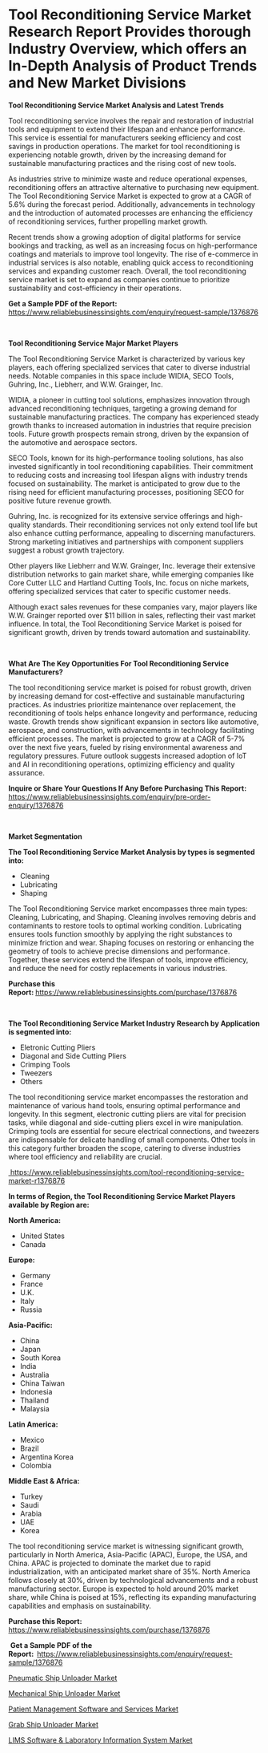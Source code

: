 <p><h1>Tool Reconditioning Service Market Research Report Provides thorough Industry Overview, which offers an In-Depth Analysis of Product Trends and New Market Divisions</h1></p><p><strong>Tool Reconditioning Service Market Analysis and Latest Trends</strong></p>
<p><p>Tool reconditioning service involves the repair and restoration of industrial tools and equipment to extend their lifespan and enhance performance. This service is essential for manufacturers seeking efficiency and cost savings in production operations. The market for tool reconditioning is experiencing notable growth, driven by the increasing demand for sustainable manufacturing practices and the rising cost of new tools. </p><p>As industries strive to minimize waste and reduce operational expenses, reconditioning offers an attractive alternative to purchasing new equipment. The Tool Reconditioning Service Market is expected to grow at a CAGR of 5.6% during the forecast period. Additionally, advancements in technology and the introduction of automated processes are enhancing the efficiency of reconditioning services, further propelling market growth.</p><p>Recent trends show a growing adoption of digital platforms for service bookings and tracking, as well as an increasing focus on high-performance coatings and materials to improve tool longevity. The rise of e-commerce in industrial services is also notable, enabling quick access to reconditioning services and expanding customer reach. Overall, the tool reconditioning service market is set to expand as companies continue to prioritize sustainability and cost-efficiency in their operations.</p></p>
<p><strong>Get a Sample PDF of the Report:&nbsp;</strong> <a href="https://www.reliablebusinessinsights.com/enquiry/request-sample/1376876?utm_campaign=2446&utm_medium=2&utm_source=Github&utm_content=ia&utm_term=28032025&utm_id=tool-reconditioning-service">https://www.reliablebusinessinsights.com/enquiry/request-sample/1376876</a></p>
<p>&nbsp;</p>
<p><strong>Tool Reconditioning Service Major Market Players</strong></p>
<p><p>The Tool Reconditioning Service Market is characterized by various key players, each offering specialized services that cater to diverse industrial needs. Notable companies in this space include WIDIA, SECO Tools, Guhring, Inc., Liebherr, and W.W. Grainger, Inc. </p><p>WIDIA, a pioneer in cutting tool solutions, emphasizes innovation through advanced reconditioning techniques, targeting a growing demand for sustainable manufacturing practices. The company has experienced steady growth thanks to increased automation in industries that require precision tools. Future growth prospects remain strong, driven by the expansion of the automotive and aerospace sectors.</p><p>SECO Tools, known for its high-performance tooling solutions, has also invested significantly in tool reconditioning capabilities. Their commitment to reducing costs and increasing tool lifespan aligns with industry trends focused on sustainability. The market is anticipated to grow due to the rising need for efficient manufacturing processes, positioning SECO for positive future revenue growth.</p><p>Guhring, Inc. is recognized for its extensive service offerings and high-quality standards. Their reconditioning services not only extend tool life but also enhance cutting performance, appealing to discerning manufacturers. Strong marketing initiatives and partnerships with component suppliers suggest a robust growth trajectory.</p><p>Other players like Liebherr and W.W. Grainger, Inc. leverage their extensive distribution networks to gain market share, while emerging companies like Core Cutter LLC and Hartland Cutting Tools, Inc. focus on niche markets, offering specialized services that cater to specific customer needs.</p><p>Although exact sales revenues for these companies vary, major players like W.W. Grainger reported over $11 billion in sales, reflecting their vast market influence. In total, the Tool Reconditioning Service Market is poised for significant growth, driven by trends toward automation and sustainability.</p></p>
<p>&nbsp;</p>
<p><strong>What Are The Key Opportunities For Tool Reconditioning Service Manufacturers?</strong></p>
<p><p>The tool reconditioning service market is poised for robust growth, driven by increasing demand for cost-effective and sustainable manufacturing practices. As industries prioritize maintenance over replacement, the reconditioning of tools helps enhance longevity and performance, reducing waste. Growth trends show significant expansion in sectors like automotive, aerospace, and construction, with advancements in technology facilitating efficient processes. The market is projected to grow at a CAGR of 5-7% over the next five years, fueled by rising environmental awareness and regulatory pressures. Future outlook suggests increased adoption of IoT and AI in reconditioning operations, optimizing efficiency and quality assurance.</p></p>
<p><strong>Inquire or Share Your Questions If Any Before Purchasing This Report:</strong> <a href="https://www.reliablebusinessinsights.com/enquiry/pre-order-enquiry/1376876?utm_campaign=2446&utm_medium=2&utm_source=Github&utm_content=ia&utm_term=28032025&utm_id=tool-reconditioning-service">https://www.reliablebusinessinsights.com/enquiry/pre-order-enquiry/1376876</a></p>
<p>&nbsp;</p>
<p><strong>Market Segmentation</strong></p>
<p><strong>The Tool Reconditioning Service Market Analysis by types is segmented into:</strong></p>
<p><ul><li>Cleaning</li><li>Lubricating</li><li>Shaping</li></ul></p>
<p><p>The Tool Reconditioning Service market encompasses three main types: Cleaning, Lubricating, and Shaping. Cleaning involves removing debris and contaminants to restore tools to optimal working condition. Lubricating ensures tools function smoothly by applying the right substances to minimize friction and wear. Shaping focuses on restoring or enhancing the geometry of tools to achieve precise dimensions and performance. Together, these services extend the lifespan of tools, improve efficiency, and reduce the need for costly replacements in various industries.</p></p>
<p><strong>Purchase this Report:&nbsp;</strong><a href="https://www.reliablebusinessinsights.com/purchase/1376876?utm_campaign=2446&utm_medium=2&utm_source=Github&utm_content=ia&utm_term=28032025&utm_id=tool-reconditioning-service">https://www.reliablebusinessinsights.com/purchase/1376876</a></p>
<p>&nbsp;</p>
<p><strong>The Tool Reconditioning Service Market Industry Research by Application is segmented into:</strong></p>
<p><ul><li>Eletronic Cutting Pliers</li><li>Diagonal and Side Cutting Pliers</li><li>Crimping Tools</li><li>Tweezers</li><li>Others</li></ul></p>
<p><p>The tool reconditioning service market encompasses the restoration and maintenance of various hand tools, ensuring optimal performance and longevity. In this segment, electronic cutting pliers are vital for precision tasks, while diagonal and side-cutting pliers excel in wire manipulation. Crimping tools are essential for secure electrical connections, and tweezers are indispensable for delicate handling of small components. Other tools in this category further broaden the scope, catering to diverse industries where tool efficiency and reliability are crucial.</p></p>
<p><a href="https://www.reliablebusinessinsights.com/tool-reconditioning-service-market-r1376876?utm_campaign=2446&utm_medium=2&utm_source=Github&utm_content=ia&utm_term=28032025&utm_id=tool-reconditioning-service">&nbsp;https://www.reliablebusinessinsights.com/tool-reconditioning-service-market-r1376876</a></p>
<p><strong>In terms of Region, the Tool Reconditioning Service Market Players available by Region are:</strong></p>
<p>
    <p> <strong> North America: </strong>
        <ul>
            <li>United States</li>
            <li>Canada</li>
        </ul>
        </p> 
    <p> <strong> Europe: </strong>
        <ul>
            <li>Germany</li>
            <li>France</li>
            <li>U.K.</li>
            <li>Italy</li>
            <li>Russia</li>
        </ul>
        </p> 
    <p> <strong> Asia-Pacific: </strong>
        <ul>
            <li>China</li>
            <li>Japan</li>
            <li>South Korea</li>
            <li>India</li>
            <li>Australia</li>
            <li>China Taiwan</li>
            <li>Indonesia</li>
            <li>Thailand</li>
            <li>Malaysia</li>
        </ul>
        </p> 
    <p> <strong> Latin America: </strong>
        <ul>
            <li>Mexico</li>
            <li>Brazil</li>
            <li>Argentina Korea</li>
            <li>Colombia</li>
        </ul>
        </p> 
    <p> <strong> Middle East & Africa: </strong>
        <ul>
            <li>Turkey</li>
            <li>Saudi</li>
            <li>Arabia</li>
            <li>UAE</li>
            <li>Korea</li>
        </ul>
    </p>
    </p>
<p><p>The tool reconditioning service market is witnessing significant growth, particularly in North America, Asia-Pacific (APAC), Europe, the USA, and China. APAC is projected to dominate the market due to rapid industrialization, with an anticipated market share of 35%. North America follows closely at 30%, driven by technological advancements and a robust manufacturing sector. Europe is expected to hold around 20% market share, while China is poised at 15%, reflecting its expanding manufacturing capabilities and emphasis on sustainability.</p></p>
<p><strong>Purchase this Report: </strong><a href="https://www.reliablebusinessinsights.com/purchase/1376876?utm_campaign=2446&utm_medium=2&utm_source=Github&utm_content=ia&utm_term=28032025&utm_id=tool-reconditioning-service">https://www.reliablebusinessinsights.com/purchase/1376876</a></p>
<p>&nbsp;<strong>Get a Sample PDF of the Report:&nbsp;&nbsp;</strong><a href="https://www.reliablebusinessinsights.com/enquiry/request-sample/1376876?utm_campaign=2446&utm_medium=2&utm_source=Github&utm_content=ia&utm_term=28032025&utm_id=tool-reconditioning-service">https://www.reliablebusinessinsights.com/enquiry/request-sample/1376876</a></p>
<p><strong></strong></p>
<p><p><a href="https://www.linkedin.com/pulse/pneumatic-ship-unloader-market-size-trends-opportunities-challenges-w1jyf?utm_campaign=2446&utm_medium=2&utm_source=Github&utm_content=ia&utm_term=28032025&utm_id=tool-reconditioning-service">Pneumatic Ship Unloader Market</a></p><p><a href="https://www.linkedin.com/pulse/future-innovation-global-mechanical-ship-unloader-market-4ix5c?utm_campaign=2446&utm_medium=2&utm_source=Github&utm_content=ia&utm_term=28032025&utm_id=tool-reconditioning-service">Mechanical Ship Unloader Market</a></p><p><a href="https://github.com/szaszgrychkq/Market-Research-Report-List-1/blob/main/patient-management-software-and-services-market.md?utm_campaign=2446&utm_medium=2&utm_source=Github&utm_content=ia&utm_term=28032025&utm_id=tool-reconditioning-service">Patient Management Software and Services Market</a></p><p><a href="https://www.linkedin.com/pulse/analyzing-grab-ship-unloader-market-2025-2032-comprehensive-ufljc?utm_campaign=2446&utm_medium=2&utm_source=Github&utm_content=ia&utm_term=28032025&utm_id=tool-reconditioning-service">Grab Ship Unloader Market</a></p><p><a href="https://github.com/kaganalcinwv/Market-Research-Report-List-1/blob/main/lims-software-laboratory-information-system-market.md?utm_campaign=2446&utm_medium=2&utm_source=Github&utm_content=ia&utm_term=28032025&utm_id=tool-reconditioning-service">LIMS Software & Laboratory Information System Market</a></p></p>